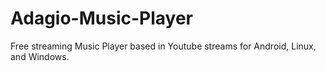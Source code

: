 # Adagio-Music-Player
Free streaming Music Player based in Youtube streams for Android, Linux, and Windows.
